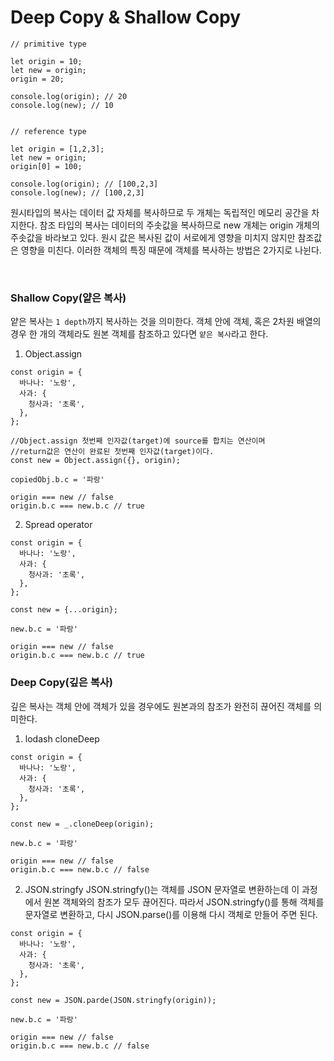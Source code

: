 # Deep Copy & Shallow Copy

```
// primitive type

let origin = 10;
let new = origin;
origin = 20;

console.log(origin); // 20
console.log(new); // 10


// reference type

let origin = [1,2,3];
let new = origin;
origin[0] = 100;

console.log(origin); // [100,2,3]
console.log(new); // [100,2,3]
```

원시타입의 복사는 데이터 값 자체를 복사하므로 두 개체는 독립적인 메모리 공간을 차지한다. 참조 타입의 복사는 데이터의 주솟값을 복사하므로 new 개체는 origin 개체의 주솟값을 바라보고 있다. 원시 값은 복사된 값이 서로에게 영향을 미치지 않지만 참조값은 영향을 미친다. 이러한 객체의 특징 때문에 객체를 복사하는 방법은 2가지로 나뉜다.

<br>

### Shallow Copy(얕은 복사)

얕은 복사는 `1 depth`까지 복사하는 것을 의미한다. 객체 안에 객체, 혹은 2차원 배열의 경우 한 개의 객체라도 원본 객체를 참조하고 있다면 `얕은 복사`라고 한다.

1. Object.assign

```
const origin = {
  바나나: '노랑',
  사과: {
    청사과: '초록',
  },
};

//Object.assign 첫번째 인자값(target)에 source를 합치는 연산이며
//return값은 연산이 완료된 첫번째 인자값(target)이다.
const new = Object.assign({}, origin);

copiedObj.b.c = '파랑'

origin === new // false
origin.b.c === new.b.c // true
```

2. Spread operator

```
const origin = {
  바나나: '노랑',
  사과: {
    청사과: '초록',
  },
};

const new = {...origin};

new.b.c = '파랑'

origin === new // false
origin.b.c === new.b.c // true
```

### Deep Copy(깊은 복사)

깊은 복사는 객체 안에 객체가 있을 경우에도 원본과의 참조가 완전히 끊어진 객체를 의미한다.

1. lodash cloneDeep

```
const origin = {
  바나나: '노랑',
  사과: {
    청사과: '초록',
  },
};

const new = _.cloneDeep(origin);

new.b.c = '파랑'

origin === new // false
origin.b.c === new.b.c // false
```

2. JSON.stringfy
   JSON.stringfy()는 객체를 JSON 문자열로 변환하는데 이 과정에서 원본 객체와의 참조가 모두 끊어진다. 따라서 JSON.stringfy()를 통해 객체를 문자열로 변환하고, 다시 JSON.parse()를 이용해 다시 객체로 만들어 주면 된다.

```
const origin = {
  바나나: '노랑',
  사과: {
    청사과: '초록',
  },
};

const new = JSON.parde(JSON.stringfy(origin));

new.b.c = '파랑'

origin === new // false
origin.b.c === new.b.c // false
```
